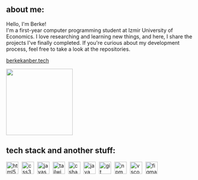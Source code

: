 ## about me:
Hello, I'm Berke! <br>
I'm a first-year computer programming student at Izmir University of Economics. I love researching and learning new things, and here, I share the projects I've finally completed. If you're curious about my development process, feel free to take a look at the repositories.

[berkekanber.tech](https://www.berkekanber.tech)

<img src="https://cdn.pixabay.com/animation/2022/12/05/15/23/15-23-06-837_512.gif" width="180" height="180">

## tech stack and another stuff:
<div align="left">
  <img src="https://cdn.jsdelivr.net/gh/devicons/devicon/icons/html5/html5-original.svg" height="33" alt="html5 logo"  />
  <img width="1" />
  <img src="https://cdn.jsdelivr.net/gh/devicons/devicon/icons/css3/css3-original.svg" height="33" alt="css3 logo"  />
  <img width="1" />
  <img src="https://cdn.jsdelivr.net/gh/devicons/devicon/icons/javascript/javascript-original.svg" height="33" alt="javascript logo"  />
  <img width="1"/>
  <img src="https://icon.icepanel.io/Technology/svg/Tailwind-CSS.svg" height="33" alt="tailwindcss logo"  />
  <img width="1"/>
  <img src="https://cdn.jsdelivr.net/gh/devicons/devicon/icons/csharp/csharp-original.svg" height="33" alt="csharp logo"  />
  <img width="1" />
  <img src="https://cdn.jsdelivr.net/gh/devicons/devicon/icons/java/java-original.svg" height="33" alt="java logo"  />
  <img width="1" />
  <img src="https://cdn.jsdelivr.net/gh/devicons/devicon/icons/git/git-original.svg" height="33" alt="git logo"  />
  <img width="1" />
  <img src="https://icon.icepanel.io/Technology/svg/NPM.svg" height="33" alt="npm logo"  />
  <img width="1" />
  <img src="https://cdn.jsdelivr.net/gh/devicons/devicon/icons/vscode/vscode-original.svg" height="33" alt="vscode logo"  />
  <img width="1" />
  <img src="https://cdn.jsdelivr.net/gh/devicons/devicon/icons/figma/figma-original.svg" height="33" alt="figma logo"  />
</div>

###





